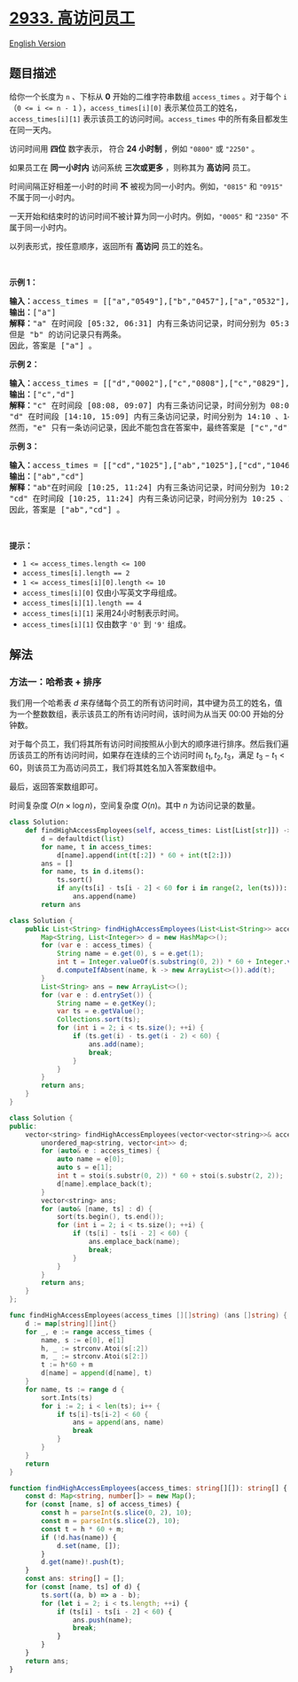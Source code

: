 # [2933. 高访问员工](https://leetcode.cn/problems/high-access-employees)

[English Version](/solution/2900-2999/2933.High-Access%20Employees/README_EN.md)

<!-- tags:数组,哈希表,字符串,排序 -->

<!-- difficulty:中等 -->

## 题目描述

<!-- 这里写题目描述 -->

<p>给你一个长度为 <code>n</code> 、下标从 <strong>0</strong> 开始的二维字符串数组 <code>access_times</code> 。对于每个 <code>i</code>（<code>0 &lt;= i &lt;= n - 1</code> ），<code>access_times[i][0]</code> 表示某位员工的姓名，<code>access_times[i][1]</code> 表示该员工的访问时间。<code>access_times</code> 中的所有条目都发生在同一天内。</p>

<p>访问时间用 <strong>四位</strong> 数字表示， 符合 <strong>24 小时制</strong> ，例如 <code>"0800"</code> 或 <code>"2250"</code> 。</p>

<p>如果员工在 <strong>同一小时内</strong> 访问系统 <strong>三次或更多</strong> ，则称其为 <strong>高访问</strong> 员工。</p>

<p>时间间隔正好相差一小时的时间 <strong>不</strong> 被视为同一小时内。例如，<code>"0815"</code> 和 <code>"0915"</code> 不属于同一小时内。</p>

<p>一天开始和结束时的访问时间不被计算为同一小时内。例如，<code>"0005"</code> 和 <code>"2350"</code> 不属于同一小时内。</p>

<p>以列表形式，按任意顺序，返回所有 <strong>高访问</strong> 员工的姓名。</p>

<p>&nbsp;</p>

<p><strong class="example">示例 1：</strong></p>

<pre>
<strong>输入：</strong>access_times = [["a","0549"],["b","0457"],["a","0532"],["a","0621"],["b","0540"]]
<strong>输出：</strong>["a"]
<strong>解释：</strong>"a" 在时间段 [05:32, 06:31] 内有三条访问记录，时间分别为 05:32 、05:49 和 06:21 。
但是 "b" 的访问记录只有两条。
因此，答案是 ["a"] 。</pre>

<p><strong class="example">示例 2：</strong></p>

<pre>
<strong>输入：</strong>access_times = [["d","0002"],["c","0808"],["c","0829"],["e","0215"],["d","1508"],["d","1444"],["d","1410"],["c","0809"]]
<strong>输出：</strong>["c","d"]
<strong>解释：</strong>"c" 在时间段 [08:08, 09:07] 内有三条访问记录，时间分别为 08:08 、08:09 和 08:29 。
"d" 在时间段 [14:10, 15:09] 内有三条访问记录，时间分别为 14:10 、14:44 和 15:08 。
然而，"e" 只有一条访问记录，因此不能包含在答案中，最终答案是 ["c","d"] 。</pre>

<p><strong class="example">示例 3：</strong></p>

<pre>
<strong>输入：</strong>access_times = [["cd","1025"],["ab","1025"],["cd","1046"],["cd","1055"],["ab","1124"],["ab","1120"]]
<strong>输出：</strong>["ab","cd"]
<strong>解释：</strong>"ab"在时间段 [10:25, 11:24] 内有三条访问记录，时间分别为 10:25 、11:20 和 11:24 。
"cd" 在时间段 [10:25, 11:24] 内有三条访问记录，时间分别为 10:25 、10:46 和 10:55 。
因此，答案是 ["ab","cd"] 。</pre>

<p>&nbsp;</p>

<p><strong>提示：</strong></p>

<ul>
	<li><code>1 &lt;= access_times.length &lt;= 100</code></li>
	<li><code>access_times[i].length == 2</code></li>
	<li><code>1 &lt;= access_times[i][0].length &lt;= 10</code></li>
	<li><code>access_times[i][0]</code> 仅由小写英文字母组成。</li>
	<li><code>access_times[i][1].length == 4</code></li>
	<li><code>access_times[i][1]</code> 采用24小时制表示时间。</li>
	<li><code>access_times[i][1]</code> 仅由数字 <code>'0'</code> 到 <code>'9'</code> 组成。</li>
</ul>

## 解法

### 方法一：哈希表 + 排序

我们用一个哈希表 $d$ 来存储每个员工的所有访问时间，其中键为员工的姓名，值为一个整数数组，表示该员工的所有访问时间，该时间为从当天 00:00 开始的分钟数。

对于每个员工，我们将其所有访问时间按照从小到大的顺序进行排序。然后我们遍历该员工的所有访问时间，如果存在连续的三个访问时间 $t_1, t_2, t_3$，满足 $t_3 - t_1 < 60$，则该员工为高访问员工，我们将其姓名加入答案数组中。

最后，返回答案数组即可。

时间复杂度 $O(n \times \log n)$，空间复杂度 $O(n)$。其中 $n$ 为访问记录的数量。

<!-- tabs:start -->

```python
class Solution:
    def findHighAccessEmployees(self, access_times: List[List[str]]) -> List[str]:
        d = defaultdict(list)
        for name, t in access_times:
            d[name].append(int(t[:2]) * 60 + int(t[2:]))
        ans = []
        for name, ts in d.items():
            ts.sort()
            if any(ts[i] - ts[i - 2] < 60 for i in range(2, len(ts))):
                ans.append(name)
        return ans
```

```java
class Solution {
    public List<String> findHighAccessEmployees(List<List<String>> access_times) {
        Map<String, List<Integer>> d = new HashMap<>();
        for (var e : access_times) {
            String name = e.get(0), s = e.get(1);
            int t = Integer.valueOf(s.substring(0, 2)) * 60 + Integer.valueOf(s.substring(2));
            d.computeIfAbsent(name, k -> new ArrayList<>()).add(t);
        }
        List<String> ans = new ArrayList<>();
        for (var e : d.entrySet()) {
            String name = e.getKey();
            var ts = e.getValue();
            Collections.sort(ts);
            for (int i = 2; i < ts.size(); ++i) {
                if (ts.get(i) - ts.get(i - 2) < 60) {
                    ans.add(name);
                    break;
                }
            }
        }
        return ans;
    }
}
```

```cpp
class Solution {
public:
    vector<string> findHighAccessEmployees(vector<vector<string>>& access_times) {
        unordered_map<string, vector<int>> d;
        for (auto& e : access_times) {
            auto name = e[0];
            auto s = e[1];
            int t = stoi(s.substr(0, 2)) * 60 + stoi(s.substr(2, 2));
            d[name].emplace_back(t);
        }
        vector<string> ans;
        for (auto& [name, ts] : d) {
            sort(ts.begin(), ts.end());
            for (int i = 2; i < ts.size(); ++i) {
                if (ts[i] - ts[i - 2] < 60) {
                    ans.emplace_back(name);
                    break;
                }
            }
        }
        return ans;
    }
};
```

```go
func findHighAccessEmployees(access_times [][]string) (ans []string) {
	d := map[string][]int{}
	for _, e := range access_times {
		name, s := e[0], e[1]
		h, _ := strconv.Atoi(s[:2])
		m, _ := strconv.Atoi(s[2:])
		t := h*60 + m
		d[name] = append(d[name], t)
	}
	for name, ts := range d {
		sort.Ints(ts)
		for i := 2; i < len(ts); i++ {
			if ts[i]-ts[i-2] < 60 {
				ans = append(ans, name)
				break
			}
		}
	}
	return
}
```

```ts
function findHighAccessEmployees(access_times: string[][]): string[] {
    const d: Map<string, number[]> = new Map();
    for (const [name, s] of access_times) {
        const h = parseInt(s.slice(0, 2), 10);
        const m = parseInt(s.slice(2), 10);
        const t = h * 60 + m;
        if (!d.has(name)) {
            d.set(name, []);
        }
        d.get(name)!.push(t);
    }
    const ans: string[] = [];
    for (const [name, ts] of d) {
        ts.sort((a, b) => a - b);
        for (let i = 2; i < ts.length; ++i) {
            if (ts[i] - ts[i - 2] < 60) {
                ans.push(name);
                break;
            }
        }
    }
    return ans;
}
```

<!-- tabs:end -->

<!-- end -->
